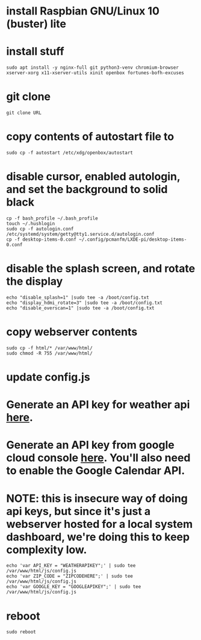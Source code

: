 # install Raspbian GNU/Linux 10 (buster) lite
# install stuff
```
sudo apt install -y nginx-full git python3-venv chromium-browser xserver-xorg x11-xserver-utils xinit openbox fortunes-bofh-excuses
```

# git clone
```
git clone URL
```

# copy contents of autostart file to 
```
sudo cp -f autostart /etc/xdg/openbox/autostart
```

# disable cursor, enabled autologin, and set the background to solid black
```
cp -f bash_profile ~/.bash_profile
touch ~/.hushlogin
sudo cp -f autologin.conf /etc/systemd/system/getty@tty1.service.d/autologin.conf
cp -f desktop-items-0.conf ~/.config/pcmanfm/LXDE-pi/desktop-items-0.conf
```

# disable the splash screen, and rotate the display
```
echo "disable_splash=1" |sudo tee -a /boot/config.txt
echo "display_hdmi_rotate=3" |sudo tee -a /boot/config.txt
echo "disable_overscan=1" |sudo tee -a /boot/config.txt
```
# copy webserver contents
```
sudo cp -f html/* /var/www/html/
sudo chmod -R 755 /var/www/html/
```

# update config.js
# Generate an API key for weather api [here](https://www.weatherapi.com/).
# Generate an API key from google cloud console [here](https://console.cloud.google.com). You'll also need to enable the Google Calendar API.
# NOTE: this is insecure way of doing api keys, but since it's just a webserver hosted for a local system dashboard, we're doing this to keep complexity low.
```
echo 'var API_KEY = "WEATHERAPIKEY";' | sudo tee /var/www/html/js/config.js
echo 'var ZIP_CODE = "ZIPCODEHERE";' | sudo tee /var/www/html/js/config.js
echo 'var GOOGLE_KEY = "GOOGLEAPIKEY";' | sudo tee /var/www/html/js/config.js
```

# reboot
```
sudo reboot
```